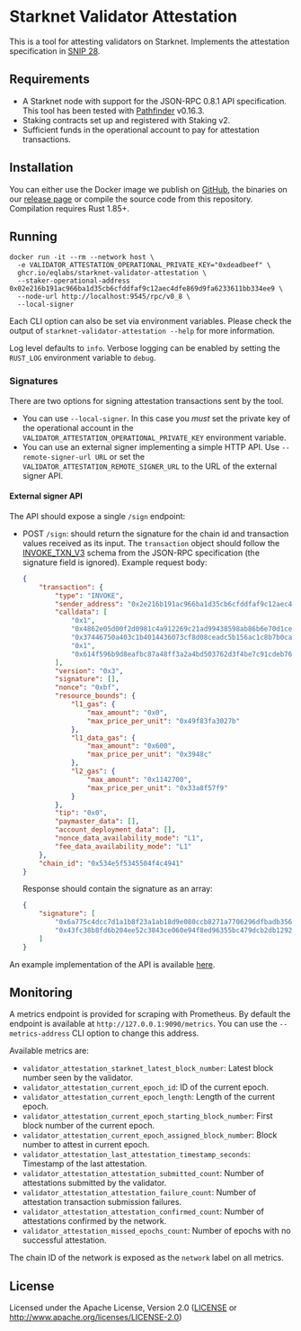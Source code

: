 # Starknet Validator Attestation

This is a tool for attesting validators on Starknet. Implements the attestation specification in [SNIP 28](https://community.starknet.io/t/snip-28-staking-v2-proposal/115250).


## Requirements

- A Starknet node with support for the JSON-RPC 0.8.1 API specification. This tool has been tested with [Pathfinder](https://github.com/eqlabs/pathfinder) v0.16.3.
- Staking contracts set up and registered with Staking v2.
- Sufficient funds in the operational account to pay for attestation transactions.


## Installation

You can either use the Docker image we publish on [GitHub](https://github.com/eqlabs/starknet-validator-attestation/pkgs/container/starknet-validator-attestation), the binaries on our [release page](https://github.com/eqlabs/starknet-validator-attestation/releases/latest) or compile the source code from this repository. Compilation requires Rust 1.85+.


## Running

```shell
docker run -it --rm --network host \
  -e VALIDATOR_ATTESTATION_OPERATIONAL_PRIVATE_KEY="0xdeadbeef" \
  ghcr.io/eqlabs/starknet-validator-attestation \
  --staker-operational-address 0x02e216b191ac966ba1d35cb6cfddfaf9c12aec4dfe869d9fa6233611bb334ee9 \
  --node-url http://localhost:9545/rpc/v0_8 \
  --local-signer
```

Each CLI option can also be set via environment variables. Please check the output of `starknet-validator-attestation --help` for more information.

Log level defaults to `info`. Verbose logging can be enabled by setting the `RUST_LOG` environment variable to `debug`.


### Signatures

There are two options for signing attestation transactions sent by the tool.

- You can use `--local-signer`. In this case you _must_ set the private key of the operational account in the `VALIDATOR_ATTESTATION_OPERATIONAL_PRIVATE_KEY` environment variable.
- You can use an external signer implementing a simple HTTP API. Use `--remote-signer-url URL` or set the `VALIDATOR_ATTESTATION_REMOTE_SIGNER_URL` to the URL of the external signer API.

#### External signer API

The API should expose a single `/sign` endpoint:

- POST `/sign`: should return the signature for the chain id and transaction values received as its input. The `transaction` object should follow the [INVOKE_TXN_V3](https://github.com/starkware-libs/starknet-specs/blob/a2d10fc6cbaddbe2d3cf6ace5174dd0a306f4885/api/starknet_api_openrpc.json#L2621) schema from the JSON-RPC specification (the signature field is ignored). Example request body:
  ```json
  {
      "transaction": {
          "type": "INVOKE",
          "sender_address": "0x2e216b191ac966ba1d35cb6cfddfaf9c12aec4dfe869d9fa6233611bb334ee9",
          "calldata": [
              "0x1",
              "0x4862e05d00f2d0981c4a912269c21ad99438598ab86b6e70d1cee267caaa78d",
              "0x37446750a403c1b4014436073cf8d08ceadc5b156ac1c8b7b0ca41a0c9c1c54",
              "0x1",
              "0x614f596b9d8eafbc87a48ff3a2a4bd503762d3f4be7c91cdeb766cf869c2233"
          ],
          "version": "0x3",
          "signature": [],
          "nonce": "0xbf",
          "resource_bounds": {
              "l1_gas": {
                  "max_amount": "0x0",
                  "max_price_per_unit": "0x49f83fa3027b"
              },
              "l1_data_gas": {
                  "max_amount": "0x600",
                  "max_price_per_unit": "0x3948c"
              },
              "l2_gas": {
                  "max_amount": "0x1142700",
                  "max_price_per_unit": "0x33a8f57f9"
              }
          },
          "tip": "0x0",
          "paymaster_data": [],
          "account_deployment_data": [],
          "nonce_data_availability_mode": "L1",
          "fee_data_availability_mode": "L1"
      },
      "chain_id": "0x534e5f5345504f4c4941"
  }
  ```
  Response should contain the signature as an array:
  ```json
  {
      "signature": [
          "0x6a775c4dcc7d1a1b8f23a1ab18d9e080ccb8271a7706296dfbadb3563daedfb",
          "0x43fc38b8fd6b204ee52c3843ce060e94f8ed96355bc479dcb2db1292668ccef"
      ]
  }
  ```

An example implementation of the API is available [here](./examples/signer.rs).

## Monitoring

A metrics endpoint is provided for scraping with Prometheus. By default the endpoint is available at `http://127.0.0.1:9090/metrics`. You can use the `--metrics-address` CLI option to change this address.

Available metrics are:

- `validator_attestation_starknet_latest_block_number`: Latest block number seen by the validator.
- `validator_attestation_current_epoch_id`: ID of the current epoch.
- `validator_attestation_current_epoch_length`: Length of the current epoch.
- `validator_attestation_current_epoch_starting_block_number`: First block number of the current epoch.
- `validator_attestation_current_epoch_assigned_block_number`: Block number to attest in current epoch.
- `validator_attestation_last_attestation_timestamp_seconds`: Timestamp of the last attestation.
- `validator_attestation_attestation_submitted_count`: Number of attestations submitted by the validator.
- `validator_attestation_attestation_failure_count`: Number of attestation transaction submission failures.
- `validator_attestation_attestation_confirmed_count`: Number of attestations confirmed by the network.
- `validator_attestation_missed_epochs_count`: Number of epochs with no successful attestation.

The chain ID of the network is exposed as the `network` label on all metrics.


## License

Licensed under the Apache License, Version 2.0 ([LICENSE](LICENSE) or http://www.apache.org/licenses/LICENSE-2.0)
